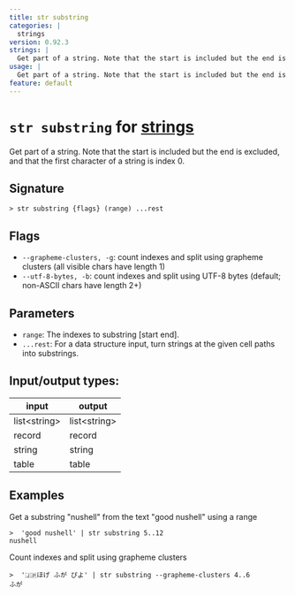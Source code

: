 ```yaml
---
title: str substring
categories: |
  strings
version: 0.92.3
strings: |
  Get part of a string. Note that the start is included but the end is excluded, and that the first character of a string is index 0.
usage: |
  Get part of a string. Note that the start is included but the end is excluded, and that the first character of a string is index 0.
feature: default
---
```

<!-- This file is automatically generated. Please edit the command in https://github.com/nushell/nushell instead. -->

# `str substring` for [strings](/commands/categories/strings.md)

<div class='command-title'>Get part of a string. Note that the start is included but the end is excluded, and that the first character of a string is index 0.</div>

## Signature

```> str substring {flags} (range) ...rest```

## Flags

 -  `--grapheme-clusters, -g`: count indexes and split using grapheme clusters (all visible chars have length 1)
 -  `--utf-8-bytes, -b`: count indexes and split using UTF-8 bytes (default; non-ASCII chars have length 2+)

## Parameters

 -  `range`: The indexes to substring [start end].
 -  `...rest`: For a data structure input, turn strings at the given cell paths into substrings.


## Input/output types:

| input        | output       |
| ------------ | ------------ |
| list\<string\> | list\<string\> |
| record       | record       |
| string       | string       |
| table        | table        |
## Examples

Get a substring "nushell" from the text "good nushell" using a range
```nu
>  'good nushell' | str substring 5..12
nushell
```

Count indexes and split using grapheme clusters
```nu
>  '🇯🇵ほげ ふが ぴよ' | str substring --grapheme-clusters 4..6
ふが
```
